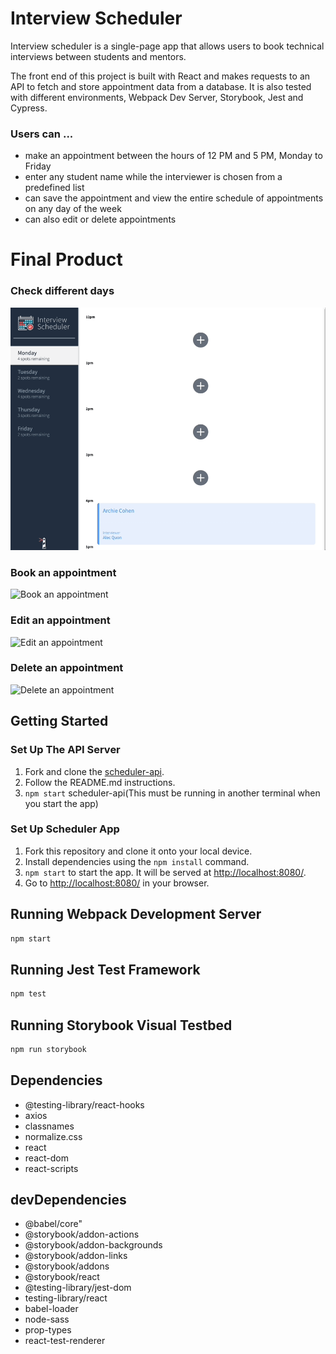 # Interview Scheduler

Interview scheduler is a single-page app that allows users to book technical interviews between students and mentors. 

The front end of this project is built with React and makes requests to an API to fetch and store appointment data from a database. It is also tested with different environments, Webpack Dev Server, Storybook, Jest and Cypress.  

### Users can ...
- make an appointment between the hours of 12 PM and 5 PM, Monday to Friday
- enter any student name while the interviewer is chosen from a predefined list
- can save the appointment and view the entire schedule of appointments on any day of the week
- can also edit or delete appointments

# Final Product
###  Check different days
![Different Days](https://github.com/Kaz1022/scheduler/blob/main/docs/different_days.gif?raw=true)

### Book an appointment
![Book an appointment]()

### Edit an appointment 
![Edit an appointment]()

### Delete an appointment 
![Delete an appointment]()


## Getting Started

### Set Up The API Server

1. Fork and clone the [scheduler-api](https://github.com/lighthouse-labs/scheduler-api).
2. Follow the README.md instructions.
3. `npm start` scheduler-api(This must be running in another terminal when you start the app)

### Set Up Scheduler App

1. Fork this repository and clone it onto your local device.
2. Install dependencies using the `npm install` command.
3. `npm start` to start the app. It will be served at <http://localhost:8080/>.
4. Go to <http://localhost:8080/> in your browser.

## Running Webpack Development Server

```sh
npm start
```

## Running Jest Test Framework

```sh
npm test
```

## Running Storybook Visual Testbed

```sh
npm run storybook
```
## Dependencies

- @testing-library/react-hooks
- axios
- classnames
- normalize.css
- react
- react-dom
- react-scripts

## devDependencies

- @babel/core"
- @storybook/addon-actions
- @storybook/addon-backgrounds
- @storybook/addon-links
- @storybook/addons
- @storybook/react
- @testing-library/jest-dom
- testing-library/react
- babel-loader
- node-sass
- prop-types
- react-test-renderer
